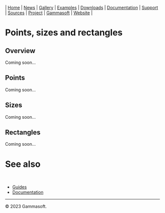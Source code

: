 | [Home](home.md) | [News](news.md) | [Gallery](gallery.md) | [Examples](examples.md) | [Downloads](downloads.md) | [Documentation](documentation.md) | [Support](support.md) | [Sources](https://github.com/gammasoft71/xtd) | [Project](https://sourceforge.net/projects/xtdpro/) | [Gammasoft](gammasoft.md) | [Website](https://gammasoft71.github.io/xtd) |

# Points, sizes and rectangles

## Overview

Coming soon...

## Points

Coming soon...

## Sizes

Coming soon...

## Rectangles

Coming soon...

# See also
​
* [Guides](guides.md)
* [Documentation](documentation.md)

______________________________________________________________________________________________

© 2023 Gammasoft.
